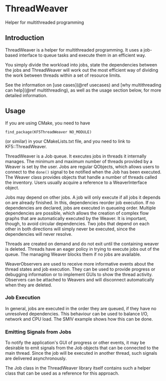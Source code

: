 # ThreadWeaver

Helper for multithreaded programming

## Introduction

ThreadWeaver is a helper for multithreaded programming.  It uses a job-based
interface to queue tasks and execute them in an efficient way.

You simply divide the workload into jobs, state the dependencies between the jobs
and ThreadWeaver will work out the most efficient way of dividing the work between
threads within a set of resource limits.

See the information on [use cases](@ref usecases) and
[why multithreading can help](@ref multithreading), as well as the usage
section below, for more detailed information.



## Usage

If you are using CMake, you need to have

    find_package(KF5ThreadWeaver NO_MODULE)

(or similar) in your CMakeLists.txt file, and you need to link to
KF5::ThreadWeaver.

ThreadWeaver is a Job queue. It executes jobs in threads it internally manages.
The minimum and maximum number of threads provided by a Weaver is set by the
user. Jobs are regular QObjects, which allows users to connect to the `done()`
signal to be notified when the Job has been executed. The Weaver class provides
objects that handle a number of threads called the inventory. Users usually
acquire a reference to a WeaverInterface object.

Jobs may depend on other jobs. A job will only execute if all jobs it depends
on are already finished. In this, dependencies reorder job execution.  If no
dependencies are declared, jobs are executed in queueing order. Multiple
dependencies are possible, which allows the creation of complex flow graphs
that are automatically executed by the Weaver. It is important, though, to
avoid circular dependencies. Two jobs that depend on each other in both
directions will simply never be executed, since the dependencies will never
resolve.

Threads are created on demand and do not exit until the containing weaver is
deleted. Threads have an eager policy in trying to execute jobs out of the
queue. The managing Weaver blocks them if no jobs are available.

WeaverObservers are used to receive more informative events about the thread
states and job execution. They can be used to provide progress or debugging
information or to implement GUIs to show the thread activity. Observers can be
attached to Weavers and will disconnect automatically when they are deleted.

### Job Execution

In general, jobs are executed in the order they are queued, if they have no
unresolved dependencies. This behaviour can be used to balance I/O, network and
CPU load. The SMIV example shows how this can be done.

### Emitting Signals from Jobs

To notify the application's GUI of progress or other events, it may be
desirable to emit signals from the Job objects that can be connected to the
main thread. Since the job will be executed in another thread, such signals are
delivered asynchronously.

The Job class in the ThreadWeaver library itself contains such a helper class
that can be used as a reference for this approach.



